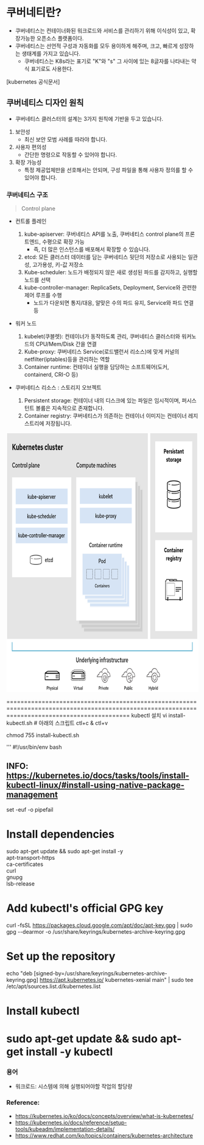 # 쿠버네티란? 
- 쿠버네티스는 컨테이너화된 워크로드와 서비스를 관리하기 위해 이식성이 있고, 확장가능한 오픈소스 플랫폼이다. 
- 쿠버네티스는 선언적 구성과 자동화를 모두 용이하게 해주며, 크고, 빠르게 성장하는 생태계를 가지고 있습니다.
  - 쿠버네티스는 K8s라는 표기로 "K"와 "s" 그 사이에 있는 8글자를 나타내는 약식 표기로도 사용한다.

[kubernetes 공식문서]

## 쿠버네티스 디자인 원칙
- 쿠버네티스 클러스터의 설계는 3가지 원칙에 기반을 두고 있습니다.
1. 보안성
   - 최신 보안 모범 사례를 따라야 합니다.
2. 사용자 편의성
   - 간단한 명령으로 작동할 수 있어야 합니다.
3. 확장 가능성
   - 특정 제공업체만을 선호해서는 안되며, 구성 파일을 통해 사용자 정의를 할 수 있어야 합니다.

### 쿠버네티스 구조
> Control plane

- 컨트롤 플레인
    1. kube-apiserver: 쿠버네티스 API를 노출, 쿠버네티스 control plane의 프론트엔드, 수평으로 확장 가능
       - 즉, 더 많은 인스턴스를 배포해서 확장할 수 있습니다.
    2. etcd: 모든 클러스터 데이터를 담는 쿠버네티스 뒷단의 저장소로 사용되는 일관성, 고가용성, 키-값 저장소
    3. Kube-scheduler: 노드가 배정되지 않은 새로 생성된 파드를 감지하고, 실행할 노드를 선택
    4. kube-controller-manager: ReplicaSets, Deployment, Service와 관련한 제어 루프를 수행
       - 노드가 다운되면 통지/대응, 알맞은 수의 파드 유지, Service와 파드 연결 등
    

- 워커 노드
    1. kubelet(쿠블렛): 컨테이너가 동작하도록 관리, 쿠버네티스 클러스터와 워커노드의 CPU/Mem/Disk 간을 연결
    2. Kube-proxy: 쿠버네티스 Service(로드밸런서 리소스)에 맞게 커널의 netfilter(iptables)등을 관리하는 역할
    3. Container runtime: 컨테이너 실행을 담당하는 소프트웨어(도커, containerd, CRI-O 등)


- 쿠버네티스 리소스 : 스토리지 오브젝트
    1. Persistent storage: 컨테이너 내의 디스크에 있는 파일은 임시적이며, 퍼시스턴트 볼륨은 지속적으로 존재합니다.
    2. Container registry: 쿠버네티스가 의존하는 컨테이너 이미지는 컨테이너 레지스트리에 저장됩니다.


<img src="https://github.com/Virusuki/Kubernetes/blob/main/k8s-develop/Kubernetes%20Architecture/files/img/kubernetes-architecture.PNG" width="850px" height="680px" title="px(픽셀) 크기 설정" alt="Kubernetes Structure"></img><br/>


===============================================================================================================================================
kubectl 설치
vi install-kubectl.sh # 아래의 스크립트 ctl+c & ctl+v

chmod 755 install-kubectl.sh

'''
#!/usr/bin/env bash
## INFO: https://kubernetes.io/docs/tasks/tools/install-kubectl-linux/#install-using-native-package-management

set -euf -o pipefail

# Install dependencies
sudo apt-get update && sudo apt-get install -y \
apt-transport-https \
ca-certificates \
curl \
gnupg \
lsb-release

# Add kubectl's official GPG key
curl -fsSL https://packages.cloud.google.com/apt/doc/apt-key.gpg | sudo gpg --dearmor -o /usr/share/keyrings/kubernetes-archive-keyring.gpg

# Set up the repository
echo "deb [signed-by=/usr/share/keyrings/kubernetes-archive-keyring.gpg] https://apt.kubernetes.io/ kubernetes-xenial main" | sudo tee /etc/apt/sources.list.d/kubernetes.list

# Install kubectl
sudo apt-get update && sudo apt-get install -y kubectl
===============================================================================================================================================

### 용어
- 워크로드: 시스템에 의해 실행되어야할 작업의 할당량 

### Reference:
- https://kubernetes.io/ko/docs/concepts/overview/what-is-kubernetes/
- https://kubernetes.io/docs/reference/setup-tools/kubeadm/implementation-details/
- https://www.redhat.com/ko/topics/containers/kubernetes-architecture
